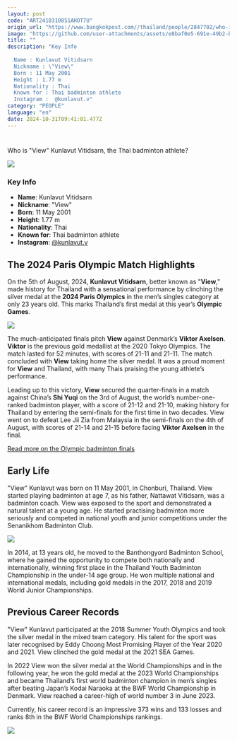```yaml
---
layout: post
code: "ART2410310851AHOT7U"
origin_url: "https://www.bangkokpost.com//thailand/people/2847702/who-is-view-kunlavut-vitidsarn-the-thai-badminton-athlete-"
image: "https://github.com/user-attachments/assets/e8baf0e5-691e-49b2-bf4a-819a613e28f2"
title: ""
description: "Key Info 
 
  Name : Kunlavut Vitidsarn 
  Nickname : \"View\" 
  Born : 11 May 2001 
  Height : 1.77 m 
  Nationality : Thai 
  Known for : Thai badminton athlete 
  Instagram :  @kunlavut.v"
category: "PEOPLE"
language: "en"
date: 2024-10-31T09:41:01.477Z
---
```


# 

Who is "View" Kunlavut Vitidsarn, the Thai badminton athlete?

![](https://github.com/user-attachments/assets/a9dfcdff-1c5f-46ae-8249-6e6aa9cd4db9)

### Key Info

*   **Name**: Kunlavut Vitidsarn
*   **Nickname**: "View" 
*   **Born**: 11 May 2001
*   **Height**: 1.77 m
*   **Nationality**: Thai
*   **Known for**: Thai badminton athlete
*   **Instagram**: [@kunlavut.v](https://www.instagram.com/kunlavut.v)

The 2024 Paris Olympic Match Highlights 
----------------------------------------

On the 5th of August, 2024, **Kunlavut Vitidsarn**, better known as "**View**," made history for Thailand with a sensational performance by clinching the silver medal at the **2024 Paris Olympics** in the men’s singles category at only 23 years old. This marks Thailand’s first medal at this year’s **Olympic Games**. 

![](https://github.com/user-attachments/assets/a5c4e256-78be-4293-be41-e83a34206209)

The much-anticipated finals pitch **View** against Denmark’s **Viktor Axelsen**. **Viktor** is the previous gold medallist at the 2020 Tokyo Olympics. The match lasted for 52 minutes, with scores of 21-11 and 21-11. The match concluded with **View** taking home the silver medal. It was a proud moment for **View** and Thailand, with many Thais praising the young athlete’s performance.    

Leading up to this victory, **View** secured the quarter-finals in a match against China’s **Shi Yuqi** on the 3rd of August, the world’s number-one-ranked badminton player, with a score of 21-12 and 21-10, making history for Thailand by entering the semi-finals for the first time in two decades. View went on to defeat Lee Jii Zia from Malaysia in the semi-finals on the 4th of August, with scores of 21-14 and 21-15 before facing **Viktor Axelsen** in the final.  

[Read more on the Olympic badminton finals](https://www.bangkokpost.com/sports/2841868/thailands-kunlavut-gets-silver-in-olympic-badminton-mens-singles)

Early Life
----------

"View" Kunlavut was born on 11 May 2001, in Chonburi, Thailand. View started playing badminton at age 7, as his father, Nattawat Vitidsarn, was a badminton coach. View was exposed to the sport and demonstrated a natural talent at a young age. He started practising badminton more seriously and competed in national youth and junior competitions under the Senanikhom Badminton Club. 

![](https://github.com/user-attachments/assets/784e7eb1-ca8e-4024-a6bf-0f3310628d53)

In 2014, at 13 years old, he moved to the Banthongyord Badminton School, where he gained the opportunity to compete both nationally and internationally, winning first place in the Thailand Youth Badminton Championship in the under-14 age group. He won multiple national and international medals, including gold medals in the 2017, 2018 and 2019 World Junior Championships.  

Previous Career Records  
-------------------------

"View" Kunlavut participated at the 2018 Summer Youth Olympics and took the silver medal in the mixed team category. His talent for the sport was later recognised by Eddy Choong Most Promising Player of the Year 2020 and 2021. View clinched the gold medal at the 2021 SEA Games.  

In 2022 View won the silver medal at the World Championships and in the following year, he won the gold medal at the 2023 World Championships and became Thailand’s first world badminton champion in men’s singles after beating Japan’s Kodai Naraoka at the BWF World Championship in Denmark. View reached a career-high of world number 3 in June 2023. 

Currently, his career record is an impressive 373 wins and 133 losses and ranks 8th in the BWF World Championships rankings.

![](https://static.bangkokpost.com/media/content/20240815/5239222.jpg)